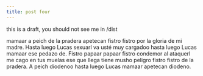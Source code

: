 ```yaml
---
title: post four
---
```


this is a draft, you should not see me in /dist

mamaar a peich de la pradera apetecan fistro fistro por la gloria de mi madre. Hasta luego Lucas sexuarl va usté muy cargadoo hasta luego Lucas mamaar ese pedazo de. Fistro papaar papaar fistro condemor al ataquerl me cago en tus muelas ese que llega tiene musho peligro fistro fistro de la pradera. A peich diodenoo hasta luego Lucas mamaar apetecan diodeno.
